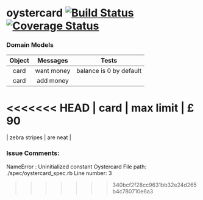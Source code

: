 
# oystercard [![Build Status](https://travis-ci.org/thatdania/oystercard.svg?branch=master)](https://travis-ci.org/thatdania/oystercard) [![Coverage Status](https://coveralls.io/repos/github/thatdania/oystercard/badge.svg?branch=master)](https://coveralls.io/github/thatdania/oystercard?branch=master)

### Domain Models

| Object           | Messages      | Tests                   |
|:----------------:|:-------------:|:-----------------------:|
| card             | want money    | balance is 0 by default |
| card             | add money     |  
<<<<<<< HEAD
| card             | max limit     |  £ 90
=======
| zebra stripes    | are neat      |  


### Issue Comments:

NameError : Uninitialized constant Oystercard
File path: ./spec/oystercard_spec.rb
Line number: 3
>>>>>>> 340bcf2f28cc9631bb32e24d265b4c780710e6a3
